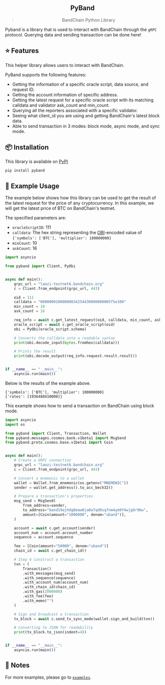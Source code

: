 <div align="center">
    <h2>PyBand</h2>
    <blockquote>BandChain Python Library</blockquote>
</div>

Pyband is a library that is used to interact with BandChain through the `gRPC` protocol. Querying data and sending
transaction can be done here!

## ⭐️ Features

This helper library allows users to interact with BandChain.

PyBand supports the following features:

- Getting the information of a specific oracle script, data source, and request ID.
- Getting the account information of specific address.
- Getting the latest request for a specific oracle script with its matching calldata and validator ask_count and
  min_count.
- Querying all the reporters associated with a specific validator.
- Seeing what client_id you are using and getting BandChain's latest block data.
- Able to send transaction in 3 modes: block mode, async mode, and sync mode.

## 📦 Installation

This library is available on [PyPI](https://pypi.org/project/pyband/)

```bash
pip install pyband
```

## 💎 Example Usage

The example below shows how this library can be used to get the result of the latest request for the price of any
cryptocurrency. In this example, we will get the latest price of BTC on BandChain's testnet.

The specified parameters are:

- `oracleScriptID`: 111
- `calldata`: The hex string representing the [OBI](<https://github.com/bandprotocol/bandchain/wiki/Oracle-Binary-Encoding-(OBI)>)-encoded value of `{'symbols': ['BTC'], 'multiplier': 100000000}`
- `minCount`: 10
- `askCount`: 16

```python
import asyncio

from pyband import Client, PyObi


async def main():
    grpc_url = "laozi-testnet6.bandchain.org"
    c = Client.from_endpoint(grpc_url, 443)

    oid = 111
    calldata = "00000001000000034254430000000005f5e100"
    min_count = 10
    ask_count = 16

    req_info = await c.get_latest_request(oid, calldata, min_count, ask_count)
    oracle_script = await c.get_oracle_script(oid)
    obi = PyObi(oracle_script.schema)

    # Converts the calldata into a readable syntax
    print(obi.decode_input(bytes.fromhex(calldata)))

    # Prints the result
    print(obi.decode_output(req_info.request.result.result))


if __name__ == "__main__":
    asyncio.run(main())
```

Below is the results of the example above.

```
{'symbols': ['BTC'], 'multiplier': 100000000}
{'rates': [1936488410000]}
```

This example shows how to send a transaction on BandChain using block mode.

```python
import asyncio
import os

from pyband import Client, Transaction, Wallet
from pyband.messages.cosmos.bank.v1beta1 import MsgSend
from pyband.proto.cosmos.base.v1beta1 import Coin


async def main():
    # Create a GRPC connection
    grpc_url = "laozi-testnet6.bandchain.org"
    c = Client.from_endpoint(grpc_url, 443)

    # Convert a mnemonic to a wallet
    wallet = Wallet.from_mnemonic(os.getenv("MNEMONIC"))
    sender = wallet.get_address().to_acc_bech32()

    # Prepare a transaction's properties
    msg_send = MsgSend(
        from_address=sender,
        to_address="band19ajhdg6maw0ja0a7qd9sq7nm4ym9f4wjg8r96w",
        amount=[Coin(amount="1000000", denom="uband")],
    )

    account = await c.get_account(sender)
    account_num = account.account_number
    sequence = account.sequence

    fee = [Coin(amount="50000", denom="uband")]
    chain_id = await c.get_chain_id()

    # Step 4 Construct a transaction
    txn = (
        Transaction()
        .with_messages(msg_send)
        .with_sequence(sequence)
        .with_account_num(account_num)
        .with_chain_id(chain_id)
        .with_gas(2000000)
        .with_fee(fee)
        .with_memo("")
    )

    # Sign and broadcast a transaction
    tx_block = await c.send_tx_sync_mode(wallet.sign_and_build(txn))

    # Converting to JSON for readability
    print(tx_block.to_json(indent=4))


if __name__ == "__main__":
    asyncio.run(main())
```

## 🧀 Notes

For more examples, please go to [`examples`](/examples/request_data_example.py).
